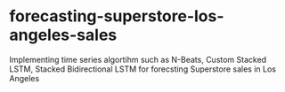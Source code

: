 # forecasting-superstore-los-angeles-sales
Implementing time series algortihm such as N-Beats, Custom Stacked LSTM, Stacked Bidirectional LSTM for forecsting Superstore sales in Los Angeles
